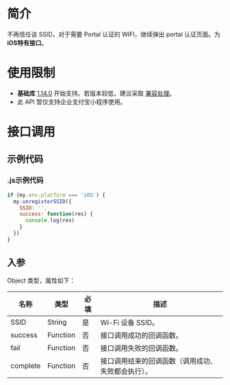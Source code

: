 
# 简介
不再信任该 SSID，对于需要 Portal 认证的 WIFI，继续弹出 portal 认证页面。为 **iOS特有接口**。

# 使用限制

- **基础库** [1.14.0](https://opendocs.alipay.com/mini/framework/compatibility) 开始支持。若版本较低，建议采取 [兼容处理](https://opendocs.alipay.com/mini/framework/compatibility)。
- 此 API 暂仅支持企业支付宝小程序使用。

# 接口调用

## 示例代码

### .js示例代码
```javascript
if (my.env.platform === 'iOS') {
  my.unregisterSSID({
    SSID: '',
    success: function(res) {
      console.log(res)
    }
  })
}
```

## 入参

Object 类型，属性如下：

| **名称** | **类型** | **必填** | **描述** |
| --- | --- | --- | --- |
| SSID | String | 是 | Wi-Fi 设备 SSID。 |
| success | Function | 否 | 接口调用成功的回调函数。 |
| fail | Function | 否 | 接口调用失败的回调函数。 |
| complete | Function | 否 | 接口调用结束的回调函数（调用成功、失败都会执行）。 |

